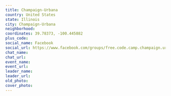 ```yaml
---
title: Champaign-Urbana
country: United States
state: Illinois
city: Champaign-Urbana
neighborhood: 
coordinates: 39.78373, -100.445882
plus_code:
social_name: Facebook
social_url: https://www.facebook.com/groups/free.code.camp.champaign.urbana
chat_name:
chat_url:
event_name:
event_url:
leader_name:
leader_url:
old_photo: 
cover_photo:
---
```


